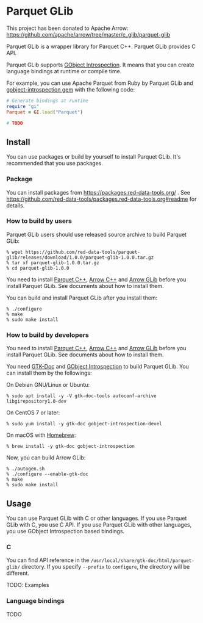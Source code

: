<!---
  Licensed under the Apache License, Version 2.0 (the "License");
  you may not use this file except in compliance with the License.
  You may obtain a copy of the License at

      http://www.apache.org/licenses/LICENSE-2.0

  Unless required by applicable law or agreed to in writing, software
  distributed under the License is distributed on an "AS IS" BASIS,
  WITHOUT WARRANTIES OR CONDITIONS OF ANY KIND, either express or implied.
  See the License for the specific language governing permissions and
  limitations under the License.
-->

# Parquet GLib

This project has been donated to Apache Arrow: https://github.com/apache/arrow/tree/master/c_glib/parquet-glib

Parquet GLib is a wrapper library for Parquet C++. Parquet GLib
provides C API.

Parquet GLib supports
[GObject Introspection](https://wiki.gnome.org/Projects/GObjectIntrospection).
It means that you can create language bindings at runtime or compile
time.

For example, you can use Apache Parquet from Ruby by Parquet GLib and
[gobject-introspection gem](https://rubygems.org/gems/gobject-introspection)
with the following code:

```ruby
# Generate bindings at runtime
require "gi"
Parquet = GI.load("Parquet")

# TODO
```

## Install

You can use packages or build by yourself to install Parquet GLib. It's
recommended that you use packages.

### Package

You can install packages from https://packages.red-data-tools.org/ .
See
https://github.com/red-data-tools/packages.red-data-tools.org#readme
for details.

### How to build by users

Parquet GLib users should use released source archive to build Parquet
GLib:

```text
% wget https://github.com/red-data-tools/parquet-glib/releases/download/1.0.0/parquet-glib-1.0.0.tar.gz
% tar xf parquet-glib-1.0.0.tar.gz
% cd parquet-glib-1.0.0
```

You need to install
[Parquet C++](https://github.com/apache/parquet-cpp),
[Arrow C++](https://github.com/apache/arrow/tree/master/cpp) and
[Arrow GLib](https://github.com/apache/arrow/tree/master/c_glib)
before you install Parquet GLib. See documents about how to install
them.

You can build and install Parquet GLib after you install them:

```text
% ./configure
% make
% sudo make install
```

### How to build by developers

You need to install
[Parquet C++](https://github.com/apache/parquet-cpp),
[Arrow C++](https://github.com/apache/arrow/tree/master/cpp) and
[Arrow GLib](https://github.com/apache/arrow/tree/master/c_glib)
before you install Parquet GLib. See documents about how to install
them.

You need [GTK-Doc](https://www.gtk.org/gtk-doc/) and
[GObject Introspection](https://wiki.gnome.org/Projects/GObjectIntrospection)
to build Parquet GLib. You can install them by the followings:

On Debian GNU/Linux or Ubuntu:

```text
% sudo apt install -y -V gtk-doc-tools autoconf-archive libgirepository1.0-dev
```

On CentOS 7 or later:

```text
% sudo yum install -y gtk-doc gobject-introspection-devel
```

On macOS with [Homebrew](https://brew.sh/):

```text
% brew install -y gtk-doc gobject-introspection
```

Now, you can build Arrow GLib:

```text
% ./autogen.sh
% ./configure --enable-gtk-doc
% make
% sudo make install
```

## Usage

You can use Parquet GLib with C or other languages. If you use Parquet
GLib with C, you use C API. If you use Parquet GLib with other
languages, you use GObject Introspection based bindings.

### C

You can find API reference in the
`/usr/local/share/gtk-doc/html/parquet-glib/` directory. If you
specify `--prefix` to `configure`, the directory will be different.

TODO: Examples

### Language bindings

TODO
